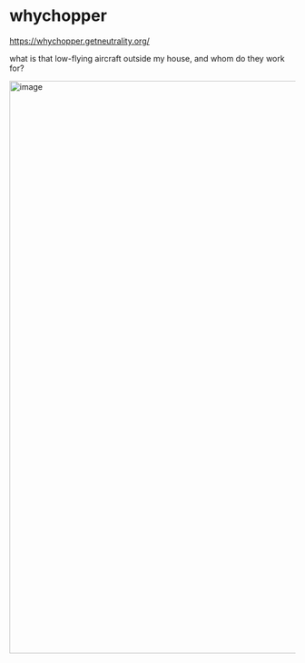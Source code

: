 # whychopper

https://whychopper.getneutrality.org/

what is that low-flying aircraft outside my house, and whom do they work for?

<img width="1010" alt="image" src="https://user-images.githubusercontent.com/693511/96068188-61cb4b00-0e69-11eb-88d5-407746b1c2d3.png">
